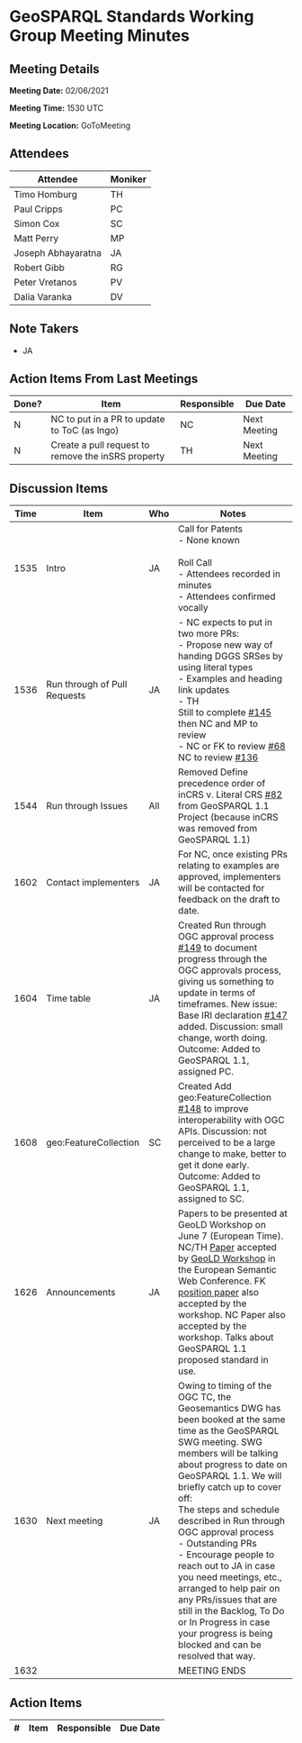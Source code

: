 # GeoSPARQL Standards Working Group Meeting Minutes
## Meeting Details
**Meeting Date:** 02/06/2021

**Meeting Time:** 1530 UTC

**Meeting Location:** GoToMeeting  

## Attendees
Attendee | Moniker |
---- | ---- |
Timo Homburg | TH |
Paul Cripps | PC |
Simon Cox | SC |
Matt Perry | MP |
Joseph Abhayaratna | JA |
Robert Gibb | RG |
Peter Vretanos | PV |
Dalia Varanka | DV |


## Note Takers
- JA

## Action Items From Last Meetings
Done? | Item | Responsible | Due Date |
---- | ---- | ---- | --- |
N | NC to put in a PR to update to ToC (as Ingo) | NC | Next Meeting |
N | Create a pull request to remove the inSRS property | TH | Next Meeting |

## Discussion Items
Time | Item | Who | Notes |
---- | ---- | ---- | ---- |
1535 | Intro | JA | Call for Patents<br>- None known<br/><br/>Roll Call<br/>- Attendees recorded in minutes<br/>- Attendees confirmed vocally |
1536 | Run through of Pull Requests | JA | - NC expects to put in two more PRs: <br/>- Propose new way of handing DGGS SRSes by using literal types<br/>- Examples and heading link updates<br/>- TH<br/>Still to complete [#145](https://github.com/opengeospatial/ogc-geosparql/pull/145) then NC and MP to review<br/>- NC or FK to review [#68](https://github.com/opengeospatial/ogc-geosparql/pull/68)<br/>NC to review [#136](https://github.com/opengeospatial/ogc-geosparql/pull/136) |
1544 | Run through Issues | All | Removed Define precedence order of inCRS v. Literal CRS [#82](https://github.com/opengeospatial/ogc-geosparql/issues/82) from GeoSPARQL 1.1 Project (because inCRS was removed from GeoSPARQL 1.1) |
1602 | Contact implementers | JA | For NC, once existing PRs relating to examples are approved, implementers will be contacted for feedback on the draft to date. |
1604 | Time table | JA | Created Run through OGC approval process [#149](https://github.com/opengeospatial/ogc-geosparql/issues/149) to document progress through the OGC approvals process, giving us something to update in terms of timeframes. New issue: Base IRI declaration [#147](https://github.com/opengeospatial/ogc-geosparql/issues/147) added. Discussion: small change, worth doing. Outcome: Added to GeoSPARQL 1.1, assigned PC. |
1608 | geo:FeatureCollection | SC | Created Add geo:FeatureCollection [#148](https://github.com/opengeospatial/ogc-geosparql/issues/148) to improve interoperability with OGC APIs. Discussion: not perceived to be a large change to make, better to get it done early. Outcome: Added to GeoSPARQL 1.1, assigned to SC. |
1626 | Announcements | JA | Papers to be presented at GeoLD Workshop on June 7 (European Time). NC/TH [Paper](https://github.com/surroundaustralia/geosparql11-geold-paper) accepted by [GeoLD Workshop](https://dice-group.github.io/GeoLD2021/) in the European Semantic Web Conference. FK [position paper](https://easychair.org/conferences/submission_download?track=270402;submission=5351153;a=26052672;upload=112378) also accepted by the workshop. NC Paper also accepted by the workshop. Talks about GeoSPARQL 1.1 proposed standard in use. |
1630 | Next meeting | JA | Owing to timing of the OGC TC, the Geosemantics DWG has been booked at the same time as the GeoSPARQL SWG meeting. SWG members will be talking about progress to date on GeoSPARQL 1.1. We will briefly catch up to cover off:<br/>The steps and schedule described in  Run through OGC approval process<br/>- Outstanding PRs<br/>- Encourage people to reach out to JA in case you need meetings, etc., arranged to help pair on any PRs/issues that are still in the Backlog, To Do or In Progress in case your progress is being blocked and can be resolved that way. |
1632 | | | MEETING ENDS |

## Action Items
\# | Item | Responsible | Due Date |
---- | ---- | ---- | ---- |
